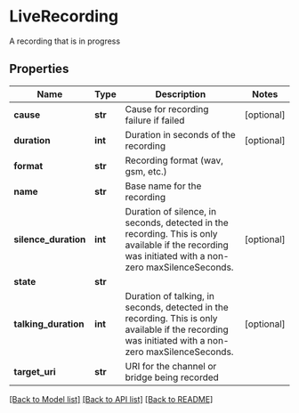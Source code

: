 # LiveRecording

A recording that is in progress
## Properties
Name | Type | Description | Notes
------------ | ------------- | ------------- | -------------
**cause** | **str** | Cause for recording failure if failed | [optional]
**duration** | **int** | Duration in seconds of the recording | [optional]
**format** | **str** | Recording format (wav, gsm, etc.) |
**name** | **str** | Base name for the recording |
**silence_duration** | **int** | Duration of silence, in seconds, detected in the recording. This is only available if the recording was initiated with a non-zero maxSilenceSeconds. | [optional]
**state** | **str** |  |
**talking_duration** | **int** | Duration of talking, in seconds, detected in the recording. This is only available if the recording was initiated with a non-zero maxSilenceSeconds. | [optional]
**target_uri** | **str** | URI for the channel or bridge being recorded |

[[Back to Model list]](../README.md#documentation-for-models) [[Back to API list]](../README.md#documentation-for-api-endpoints) [[Back to README]](../README.md)
